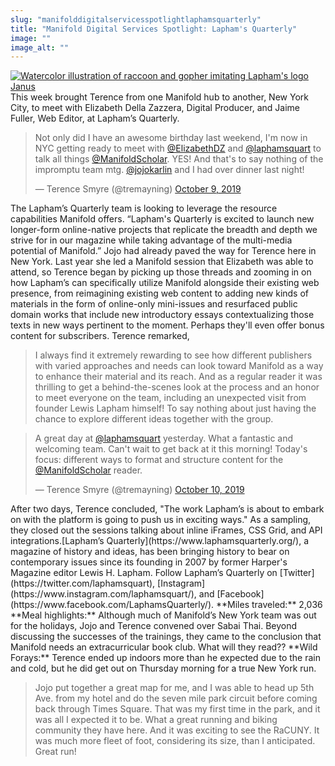 ```yaml
---
slug: "manifolddigitalservicesspotlightlaphamsquarterly"
title: "Manifold Digital Services Spotlight: Lapham's Quarterly"
image: ""
image_alt: ""
---
```




<!--truncate-->

[![Watercolor illustration of raccoon and gopher imitating Lapham's logo Janus](/img/blog/legacy_wp/2019/10/JanusGopher.jpg)](/img/blog/legacy_wp/2019/10/JanusGopher.jpg)This week brought Terence from one Manifold hub to another, New York City, to meet with Elizabeth Della Zazzera, Digital Producer, and Jaime Fuller, Web Editor, at Lapham’s Quarterly.

> Not only did I have an awesome birthday last weekend, I'm now in NYC getting ready to meet with [@ElizabethDZ](https://twitter.com/ElizabethDZ?ref_src=twsrc%5Etfw) and [@laphamsquart](https://twitter.com/laphamsquart?ref_src=twsrc%5Etfw) to talk all things [@ManifoldScholar](https://twitter.com/ManifoldScholar?ref_src=twsrc%5Etfw). YES! And that's to say nothing of the impromptu team mtg. [@jojokarlin](https://twitter.com/jojokarlin?ref_src=twsrc%5Etfw) and I had over dinner last night!
>
> — Terence Smyre (@tremayning) [October 9, 2019](https://twitter.com/tremayning/status/1181896259516473344?ref_src=twsrc%5Etfw)

<script async="" src="https://platform.twitter.com/widgets.js" charset="utf-8"></script>The Lapham’s Quarterly team is looking to leverage the resource capabilities Manifold offers. “Lapham's Quarterly is excited to launch new longer-form online-native projects that replicate the breadth and depth we strive for in our magazine while taking advantage of the multi-media potential of Manifold.” Jojo had already paved the way for Terence here in New York. Last year she led a Manifold session that Elizabeth was able to attend, so Terence began by picking up those threads and zooming in on how Lapham’s can specifically utilize Manifold alongside their existing web presence, from reimagining existing web content to adding new kinds of materials in the form of online-only mini-issues and resurfaced public domain works that include new introductory essays contextualizing those texts in new ways pertinent to the moment. Perhaps they'll even offer bonus content for subscribers. Terence remarked,

> I always find it extremely rewarding to see how different publishers with varied approaches and needs can look toward Manifold as a way to enhance their material and its reach. And as a regular reader it was thrilling to get a behind-the-scenes look at the process and an honor to meet everyone on the team, including an unexpected visit from founder Lewis Lapham himself! To say nothing about just having the chance to explore different ideas together with the group.

> A great day at [@laphamsquart](https://twitter.com/laphamsquart?ref_src=twsrc%5Etfw) yesterday. What a fantastic and welcoming team. Can't wait to get back at it this morning! Today's focus: different ways to format and structure content for the [@ManifoldScholar](https://twitter.com/ManifoldScholar?ref_src=twsrc%5Etfw) reader.
>
> — Terence Smyre (@tremayning) [October 10, 2019](https://twitter.com/tremayning/status/1182279374864883720?ref_src=twsrc%5Etfw)

<script async="" src="https://platform.twitter.com/widgets.js" charset="utf-8"></script>After two days, Terence concluded, "The work Lapham’s is about to embark on with the platform is going to push us in exciting ways."&nbsp;As a sampling, they closed out the sessions talking about inline iFrames, CSS Grid, and API integrations.[Lapham’s Quarterly](https://www.laphamsquarterly.org/), a magazine of history and ideas, has been bringing history to bear on contemporary issues since its founding in 2007 by former Harper's Magazine editor Lewis H. Lapham. Follow Lapham’s Quarterly on [Twitter](https://twitter.com/laphamsquart), [Instagram](https://www.instagram.com/laphamsquart/), and [Facebook](https://www.facebook.com/LaphamsQuarterly/). **Miles traveled:** 2,036 **Meal highlights:** Although much of Manifold’s New York team was out for the holidays, Jojo and Terence convened over Sabai Thai. Beyond discussing the successes of the trainings, they came to the conclusion that Manifold needs an extracurricular book club. What will they read?? **Wild Forays:** Terence ended up indoors more than he expected due to the rain and cold, but he did get out on Thursday morning for a true New York run.

> Jojo put together a great map for me, and I was able to head up 5th Ave. from my hotel and do the seven mile park circuit before coming back through Times Square. That was my first time in the park, and it was all I expected it to be. What a great running and biking community they have here. And it was exciting to see the RaCUNY. It was much more fleet of foot, considering its size, than I anticipated. Great run!



